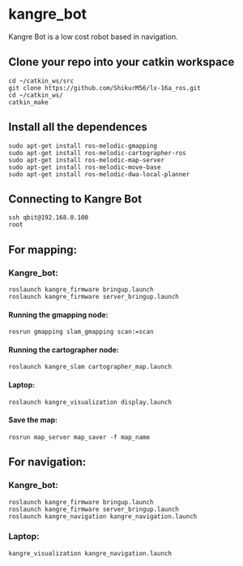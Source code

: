 # kangre_bot
Kangre Bot is a low cost robot based in navigation.

## Clone your repo into your catkin workspace
```
cd ~/catkin_ws/src
git clone https://github.com/ShikurM56/lx-16a_ros.git
cd ~/catkin_ws/
catkin_make
```

## Install all the dependences
```
sudo apt-get install ros-melodic-gmapping
sudo apt-get install ros-melodic-cartographer-ros
sudo apt-get install ros-melodic-map-server
sudo apt-get install ros-melodic-move-base
sudo apt-get install ros-melodic-dwa-local-planner
```

## Connecting to Kangre Bot
```
ssh qbit@192.168.0.100
root
```

## For mapping:

### Kangre_bot:
```
roslaunch kangre_firmware bringup.launch
roslaunch kangre_firmware server_bringup.launch
```

#### Running the gmapping node:
```
rosrun gmapping slam_gmapping scan:=scan
```

#### Running the cartographer node:
```
roslaunch kangre_slam cartographer_map.launch
```

#### Laptop:
```
roslaunch kangre_visualization display.launch
```

#### Save the map:
```
rosrun map_server map_saver -f map_name
```

## For navigation:

### Kangre_bot:
```
roslaunch kangre_firmware bringup.launch
roslaunch kangre_firmware server_bringup.launch
roslaunch kangre_navigation kangre_navigation.launch
```

### Laptop:
```
kangre_visualization kangre_navigation.launch
```

